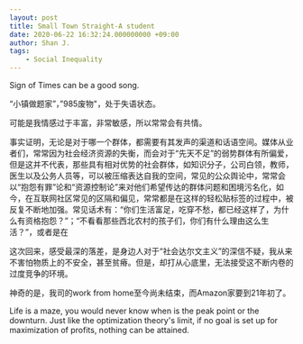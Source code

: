 ```yaml
---
layout: post
title: Small Town Straight-A student
date: 2020-06-22 16:32:24.000000000 +09:00
author: Shan J.
tags:
    - Social Inequality
---
```

Sign of Times can be a good song.

“小镇做题家”，”985废物"，处于失语状态。

可能是我情感过于丰富，非常敏感，所以常常会有共情。

事实证明，无论是对于哪一个群体，都需要有其发声的渠道和话语空间。媒体从业者们，常常因为社会经济资源的失衡，而会对于“先天不足”的弱势群体有所偏爱，但是这并不代表，那些具有相对优势的社会群体，如知识分子，公司白领，教师，医生以及公务人员等，可以被压缩表达自我的空间，常见的公众舆论中，常常会以“抱怨有罪”论和“资源控制论”来对他们希望传达的群体问题和困境污名化，如今，在互联网社区常见的区隔和偏见，常常都是在这样的轻松贴标签的过程中，被反复不断地加强。常见话术有：“你们生活富足，吃穿不愁，都已经这样了，为什么有资格抱怨？”；“不看看那些西北农村的孩子们，你们有什么理由这么生活？”，或者是在

这次回来，感受最深的落差，是身边人对于“社会达尔文主义”的深信不疑，我从来不害怕物质上的不安全，甚至贫瘠。但是，却打从心底里，无法接受这不断内卷的过度竞争的环境。

神奇的是，我司的work from home至今尚未结束，而Amazon家要到21年初了。

Life is a maze, you would never know when is the peak point or the downturn. Just like the optimization theory's limit, if no goal is set up for maximization of profits, nothing can be attained.
